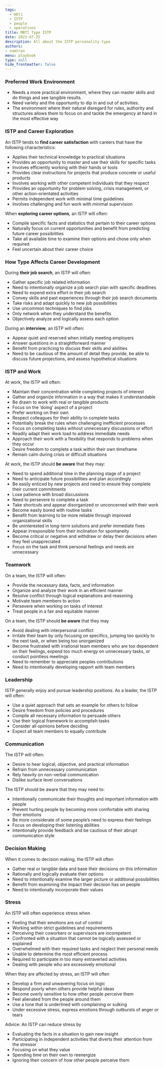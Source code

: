 ```yaml
---
tags: 
  - mbti
  - ISTP
  - people
  - operations
title: MBTI Type ISTP
date: 2021-07-25
description: All about the ISTP personality type
authors: 
- namtran
menu: playbook
type: null
hide_frontmatter: false
---
```


### Preferred Work Environment
* Needs a more practical environment, where they can master skills and do things and see tangible results.
* Need variety and the opportunity to dip in and out of activities.
* The environment where their natural disregard for rules, authority and structures allows them to focus on and tackle the emergency at hand in the most effective way

### ISTP and Career Exploration
An ISTP tends to **find career satisfaction** with careers that have the following characteristics:
* Applies their technical knowledge to practical situations
* Provides an opportunity to master and use their skills for specific tasks
* Involves efficiently working with their hands or tools
* Provides clear instructions for projects that produce concrete or useful products
* Involves working with other competent individuals that they respect
* Provides an opportunity for problem solving, crisis management, or other action-orientated activities
* Permits independent work with minimal time guidelines
* Involves challenging and fun work with minimal supervision

When **exploring career options**, an ISTP will often:
* Compile specific facts and statistics that pertain to their career options
* Naturally focus on current opportunities and benefit from predicting future career possibilities
* Take all available time to examine their options and chose only when required
* Feel uncertain about their career choice

### How Type Affects Career Development
During **their job search**, an ISTP will often:
* Gather specific job related information
* Need to intentionally organize a job search plan with specific deadlines
* Need to expend extra effort in their job search
* Convey skills and past experiences through their job search documents
* Take risks and adapt quickly to new job possibilities
* Use uncommon techniques to find jobs
* Only network when they understand the benefits
* Objectively analyze and logically assess each option

During an **interview**, an ISTP will often:
* Appear quiet and reserved when initially meeting employers
* Answer questions in a straightforward manner
* Benefit from practicing to discuss their skills and abilities
* Need to be cautious of the amount of detail they provide, be able to discuss future projections, and assess hypothetical situations

### ISTP and Work
At work, the ISTP will often:
* Maintain their concentration while completing projects of interest
* Gather and organize information in a way that makes it understandable
* Be drawn to work with real or tangible products
* Focus on the ‘doing’ aspect of a project
* Prefer working on their own
* Respect colleagues for their ability to complete tasks
* Potentially break the rules when challenging inefficient processes
* Focus on completing tasks without unnecessary discussions or effort
* Readily adapt their work load to address immediate needs
* Approach their work with a flexibility that responds to problems when they occur
* Desire freedom to complete a task within their own timeframe
* Remain calm during crisis or difficult situations

At work, the ISTP should **be aware** that they may:
* Need to spend additional time in the planning stage of a project
* Need to anticipate future possibilities and plan accordingly
* Be easily enticed by new projects and need to ensure they complete their current commitments
* Lose patience with broad discussions
* Need to persevere to complete a task
* Take shortcuts and appear disorganized or unconcerned with their work
* Become easily bored with routine tasks
* Benefit from learning to be more reliable through improved organizational skills
* Be uninterested in long-term solutions and prefer immediate fixes
* Appear irresponsible from their inclination for spontaneity
* Become critical or negative and withdraw or delay their decisions when they feel unappreciated
* Focus on the task and think personal feelings and needs are unnecessary

### Teamwork
On a team, the ISTP will often:
* Provide the necessary data, facts, and information
* Organize and analyze their work in an efficient manner
* Resolve conflict through logical explanations and reasoning
* Motivate team members to action
* Persevere when working on tasks of interest
* Treat people in a fair and equitable manner

On a team, the ISTP should **be aware** that they may

* Avoid dealing with interpersonal conflict
* Irritate their team by only focusing on specifics, jumping too quickly to the next task, or when being too unorganized
* Become frustrated with irrational team members who are too dependent on their feelings, expend too much energy on unnecessary tasks, or conduct pointless meetings
* Need to remember to appreciate peoples contributions
* Need to intentionally developing rapport with team members

### Leadership
ISTP generally enjoy and pursue leadership positions. As a leader, the ISTP will often:
* Use a quiet approach that sets an example for others to follow
* Desire freedom from policies and procedures
* Compile all necessary information to persuade others
* Use their logical framework to accomplish tasks
* Consider all opinions before deciding
* Expect all team members to equally contribute

### Communication
The ISTP will often:
* Desire to hear logical, objective, and practical information
* Refrain from unnecessary communication
* Rely heavily on non-verbal communication
* Dislike surface level conversations

The ISTP should be aware that they may need to:
* Intentionally communicate their thoughts and important information with people
* Prevent hurting people by becoming more comfortable with sharing their emotions
* Be more considerate of some people’s need to express their feelings
* Focus on developing their listening abilities
* Intentionally provide feedback and be cautious of their abrupt communication style

### Decision Making
When it comes to decision making, the ISTP will often
* Gather real or tangible data and base their decisions on this information
* Rationally and logically evaluate their options
* Need to intentionally examine the larger picture or additional possibilities
* Benefit from examining the impact their decision has on people
* Need to intentionally incorporate their values

### Stress
An ISTP will often experience stress when
* Feeling that their emotions are out of control
* Working within strict guidelines and requirements
* Perceiving their coworkers or supervisors are incompetent
* Confronted with a situation that cannot be logically assessed or explained
* Overwhelmed with their required tasks and neglect their personal needs
* Unable to determine the most efficient process
* Required to participate in too many extraverted activities
* Dealing with people who are excessively emotional

When they are affected by stress, an ISTP will often
* Develop a firm and unwavering focus on logic
* Respond poorly when others provide helpful ideas
* Become overly sensitive to how other people perceive them
* Feel alienated from the people around them
* Use a tone that is underlined with complaining or sulking
* Under excessive stress, express emotions through outbursts of anger or tears

Advice: An ISTP can reduce stress by
* Evaluating the facts in a situation to gain new insight
* Participating in independent activities that diverts their attention from the stressor
* Focusing on what they value
* Spending time on their own to reenergize
* Ignoring their concern of how other people perceive them